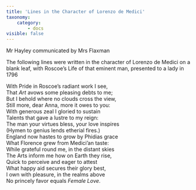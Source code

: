 ```yaml
---
title: 'Lines in the Character of Lorenzo de Medici'
taxonomy:
    category:
        - docs
visible: false
---
```


<div class="author">Mr Hayley communicated by Mrs Flaxman</div>

<span class="title">The following lines were written in the character of Lorenzo de Medici on a blank leaf, with Roscoe’s Life of that eminent man, presented to a lady in 1796</span>

With Pride in Roscoe’s radiant work I see,  
That *Art* avows some pleasing debts to me;  
But I behold where no clouds cross the view,  
Still more, dear Anna, more it owes to you:  
With generous zeal I gloried to sustain  
Talents that gave a lustre to my reign:  
The man your virtues bless, your love inspires  
(Hymen to genius lends etherial fires.)  
England now hastes to grow by Phidias grace  
What Florence grew from Medici’an taste:  
While grateful round me, in the distant skies  
The Arts inform me how on Earth they rise,  
Quick to perceive and eager to attest  
What happy aid secures their glory best,  
I own with pleasure, in the realms above  
No princely favor equals *Female Love*.

